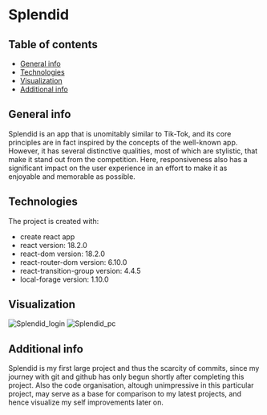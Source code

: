 # Splendid
## Table of contents
* [General info](#general-info)
* [Technologies](#technologies)
* [Visualization](#visualization)
* [Additional info](#additional-info)

## General info
Splendid is an app that is unomitably similar to Tik-Tok, and its core principles are in fact inspired by the concepts of the well-known app. However, it has several distinctive qualities, most of which are stylistic, that make it stand out from the competition. Here, responsiveness also has a significant impact on the user experience in an effort to make it as enjoyable and memorable as possible.
	
## Technologies
The project is created with:
* create react app
* react version: 18.2.0
* react-dom version: 18.2.0
* react-router-dom version: 6.10.0
* react-transition-group version: 4.4.5
* local-forage version: 1.10.0

## Visualization
![Splendid_login](https://github.com/LukassF/splendid-app/assets/132075104/b980acac-b8e1-4b3d-9065-26e3d4081545)
![Splendid_pc](https://github.com/LukassF/splendid-app/assets/132075104/57b3079f-f078-4902-815b-3afc198df0a2)

## Additional info
Splendid is my first large project and thus the scarcity of commits, since my journey with git and github has only begun shortly after completing this project.
Also the code organisation, altough unimpressive in this particular project, may serve as a base for comparison to my latest projects, and hence visualize my self improvements later on.
